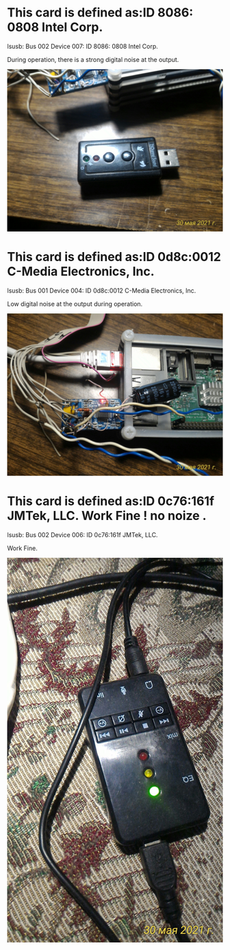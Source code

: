 # This card is defined as:ID 8086: 0808 Intel Corp.
lsusb:
Bus 002 Device 007: ID 8086: 0808 Intel Corp.

During operation, there is a strong digital noise at the output.

![](https://github.com/qsoMaster/sound_card/blob/main/P_20210530_120630_1_p.jpg)

# This card is defined as:ID 0d8c:0012 C-Media Electronics, Inc.
lsusb:
Bus 001 Device 004: ID 0d8c:0012 C-Media Electronics, Inc.

Low digital noise at the output during operation. 

![](https://github.com/qsoMaster/sound_card/blob/main/P_20210530_120642_1_p.jpg)

# This card is defined as:ID 0c76:161f JMTek, LLC. Work Fine ! no noize .
lsusb:
Bus 002 Device 006: ID 0c76:161f JMTek, LLC.

Work Fine. 

![](https://github.com/qsoMaster/sound_card/blob/main/P_20210530_120723_1_LL_p.jpg)
